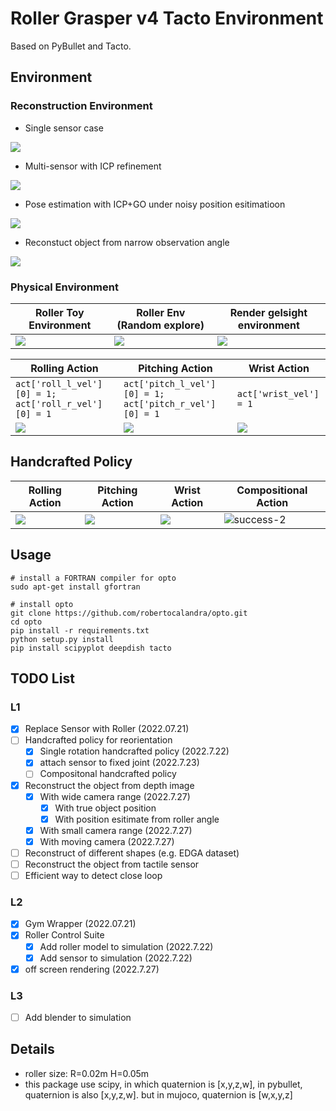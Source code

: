 # Roller Grasper v4 Tacto Environment

Based on PyBullet and Tacto. 

## Environment

### Reconstruction Environment

* Single sensor case

![](https://tva1.sinaimg.cn/large/e6c9d24egy1h4m3v8vii9g20sg0e8b2a.gif)

* Multi-sensor with ICP refinement

![](https://tva1.sinaimg.cn/large/e6c9d24egy1h4m8poz16hg20sg0sg1kz.gif)

* Pose estimation with ICP+GO under noisy position esitimatioon

![](https://tva1.sinaimg.cn/large/e6c9d24egy1h4may1gbhig20sg0sgkjl.gif)

* Reconstuct object from narrow observation angle

![](https://tva1.sinaimg.cn/large/e6c9d24egy1h4mimanv6mg20sg0sgtlz.gif)

### Physical Environment

|Roller Toy Environment| Roller Env (Random explore)|Render gelsight environment|
|-|-|-|
|![](https://tva1.sinaimg.cn/large/e6c9d24egy1h4g69amxucj20jo0gs3z1.jpg)|![](https://tva1.sinaimg.cn/large/e6c9d24egy1h4g94hyxngg20cw0ac4qq.gif)|![](https://tva1.sinaimg.cn/large/e6c9d24egy1h4gsdv7h0hg20ee08uavr.gif)|

|Rolling Action| Pitching Action|Wrist Action|
|-|-|-|
| `act['roll_l_vel'][0] = 1; act['roll_r_vel'][0] = 1` | `act['pitch_l_vel'][0] = 1; act['pitch_r_vel'][0] = 1` | `act['wrist_vel'] = 1` |
|![](https://tva1.sinaimg.cn/large/e6c9d24egy1h4g9ti9lolg20cu06w10u.gif)|![](https://tva1.sinaimg.cn/large/e6c9d24egy1h4g9v39e8og20cu06wdnm.gif)|![](https://tva1.sinaimg.cn/large/e6c9d24egy1h4g9xq9sn3g20cu06wwnf.gif)|

## Handcrafted Policy

|Rolling Action| Pitching Action|Wrist Action|Compositional Action|
|-|-|-|-|
|![](https://tva1.sinaimg.cn/large/e6c9d24egy1h4gh2dz1gmg20cu06ktfj.gif)|![](https://tva1.sinaimg.cn/large/e6c9d24egy1h4gh2jye7eg20cu06kn47.gif)|![](https://tva1.sinaimg.cn/large/e6c9d24egy1h4gh2psptpg20cu06kgul.gif)|![success-2](https://user-images.githubusercontent.com/60093981/180583278-77c65ff9-ca5c-4ef9-bf88-71f931f4488e.gif)|


## Usage

```
# install a FORTRAN compiler for opto
sudo apt-get install gfortran

# install opto
git clone https://github.com/robertocalandra/opto.git
cd opto
pip install -r requirements.txt
python setup.py install
pip install scipyplot deepdish tacto
```

## TODO List

### L1

- [x] Replace Sensor with Roller (2022.07.21)
- [ ] Handcrafted policy for reorientation
  - [x] Single rotation handcrafted policy (2022.7.22)
  - [x] attach sensor to fixed joint (2022.7.23)
  - [ ] Compositonal handcrafted policy
- [x] Reconstruct the object from depth image
  - [x] With wide camera range (2022.7.27)
    - [x] With true object position
    - [x] With position esitimate from roller angle
  - [x] With small camera range (2022.7.27)
  - [x] With moving camera (2022.7.27)
- [ ] Reconstruct of different shapes (e.g. EDGA dataset)
- [ ] Reconstruct the object from tactile sensor
- [ ] Efficient way to detect close loop

### L2

- [x] Gym Wrapper (2022.07.21)
- [x] Roller Control Suite
  - [x] Add roller model to simulation (2022.7.22)
  - [x] Add sensor to simulation (2022.7.22)
- [x] off screen rendering (2022.7.27)

### L3

- [ ] Add blender to simulation

## Details

* roller size: R=0.02m H=0.05m
* this package use scipy, in which quaternion is [x,y,z,w], in pybullet, quaternion is also [x,y,z,w]. but in mujoco, quaternion is [w,x,y,z]
